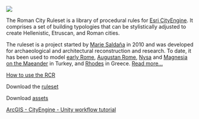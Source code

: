 ![](https://pro2-bar-s3-cdn-cf3.myportfolio.com/e3b3b407c5e803ce3506d414c00a7b97/46d5492e57f47e80fc1c3208592a1042c2b0ac739ae94bec7044d14dd2bf6ac55df612a1668ae24b_rw_1200.jpg?h=a63ac3a83d10ff58af9524857af12d03)

The Roman City Ruleset is a library of procedural rules for [Esri CityEngine](http://www.esri.com/software/cityengine). It comprises a set of building typologies that can be stylistically adjusted to create Hellenistic, Etruscan, and Roman cities. 

The ruleset is a project started by [Marie Saldaña](http://www.mariesaldana.com) in 2010 and was developed for archaeological and architectural reconstruction and research. To date, it has been used to model [early Rome](http://etc.ucla.edu/projects/romelab/), [Augustan Rome](http://etc.ucla.edu/projects/augustan-rome/), [Nysa](http://www.mariesaldana.com/portfolio/nysa/) and [Magnesia on the Maeander](http://www.mariesaldana.com/portfolio/magnesia/) in Turkey, and [Rhodes](http://www.mariesaldana.com/portfolio/rhodes/) in Greece. [Read more...](https://github.com/mariegsaldana/Roman-City-Ruleset/wiki/About-the-Roman-City-Ruleset)

[How to use the RCR](https://github.com/mariegsaldana/Roman-City-Ruleset/wiki/How-to-Use-the-Roman-City-Ruleset)

Download the [ruleset](https://github.com/mariegsaldana/Roman-City-Ruleset/archive/master.zip)

Download [assets](https://www.dropbox.com/sh/dsauh64qkn8botp/AACeuybbpFe62SeUdRGbQSk9a?dl=0)

[ArcGIS - CityEngine - Unity workflow tutorial](https://github.com/mariegsaldana/Roman-City-Ruleset/wiki/ArcGIS__CityEngine__Unity:-Workflow-Tutorial)

